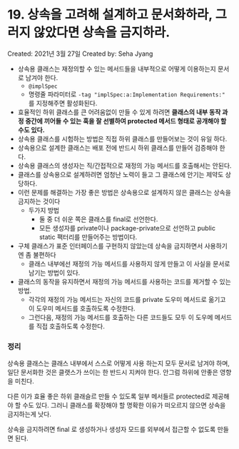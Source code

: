 # 19. 상속을 고려해 설계하고 문서화하라, 그러지 않았다면 상속을 금지하라.

Created: 2021년 3월 27일
Created by: Seha Jyang

- 상속용 클래스는 재정의할 수 있는 메서드들을 내부적으로 어떻게 이용하는지 문서로 남겨야 한다.
    - `@implSpec`
    - 명령줄 파라미터로 `-tag "implSpec:a:Implementation Requirements:"` 를 지정해주면 활성화된다.
- 효율적인 하위 클래스를 큰 어려움없이 만들 수 있게 하려면 **클래스의 내부 동작 과정 중간에 끼어들 수 있는 훅을 잘 선별하여 protected 메서드 형태로 공개해야 할 수도 있다.**
- 상속용 클래스를 시험하는 방법은 직접 하위 클래스를 만들어보는 것이 유일 하다.
- 상속용으로 설계한 클래스는 배포 전에 반드시 하위 클래스를 만들어 검증해야 한다.
- 상속용 클래스의 생성자는 직/간접적으로 재정의 가능 메서드를 호출해서는 안된다.
- 클래스를 상속용으로 설계하려면 엄청난 노력이 들고 그 클래스에 안기는 제약도 상당하다.
- 이런 문제를 해결하는 가장 좋은 방법은 상속용으로 설계하지 않은 클래스는 상속을 금지하는 것이다
    - 두가지 방법
        - 둘 중 더 쉬운 쪽은 클래스를 final로 선언한다.
        - 모든 생성자를 private이나 package-private으로 선언하고 public static 팩터리를 만들어주는 방법이다.
- 구체 클래스가 표준 인터페이스를 구현하지 않았는데 상속을 금지하면서 사용하기엔 좀 불편하다
    - 클래스 내부에선 재정의 가능 메서드를 사용하지 않게 만들고 이 사실을 문서로 남기는 방법이 있다.
- 클래스의 동작을 유지하면서 재정의 가능 메서드를 사용하는 코드를 제거할 수 있는 방법.
    - 각각의 재정의 가능 메서드는 자신의 코드를 private 도우미 메서드로 옮기고 이 도우미 메서드를 호출하도록 수정한다.
    - 그런다음, 재정의 가능 메서드를 호출하는 다른 코드들도 모두 이 도우메 메서드를 직접 호출하도록 수정한다.

### 정리

상속용 클래스는 클래스 내부에서 스스로 어떻게 사용 하는지 모두 문서로 남겨야 하며, 일단 문서화한 것은 클랫스가 쓰이는 한 반드시 지켜야 한다. 안그럼 하위에 안좋은 영향을 미친다.

다른 이가 효율 좋은 하위 클래슬르 만들 수 있도록 일부 메서들르 protected로 제공해야 할 수도 있다. 그러니 클래스를 확장해야 할 명확한 이유가 떠오르지 않으면 상속을 금지하는게 낫다.

상속을 금지하려면 final 로 생성하거나 생성자 모드를 외부에서 접근할 수 없도록 만들면 된다.